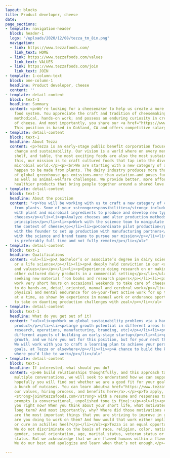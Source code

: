 ```yaml
---
layout: blocks
title: Product developer, cheese
date: 
page_sections:
- template: navigation-header
  block: header-1
  logo: "/uploads/2020/12/08/tezza_tm_8in.png"
  navigation:
  - link: https://www.tezzafoods.com/
    link_text: HOME
  - link: https://www.tezzafoods.com/values
    link_text: VALUES
  - link: https://www.tezzafoods.com/join
    link_text: JOIN
- template: 1-column-text
  block: one-column-1
  headline: Product developer, cheese
  content: ''
- template: detail-content
  block: text-1
  headline: Summary
  content: <p>We’re looking for a cheesemaker to help us create a more sustainable
    food system. You appreciate the craft and tradition of cheesemaking; love fast-paced,
    methodical, hands-on work; and possess an enduring curiosity in creating new kinds
    of cheese. And most importantly, you share our <a href="https://www.tezzafoods.com/values">values</a>.
    This position is based in Oakland, CA and offers competitive salary and equity.</p>
- template: detail-content
  block: text-1
  headline: About Tezza
  content: <p>Tezza is an early-stage public benefit corporation focused on climate
    change and sustainability. Our vision is a world where on every menu, grocery
    shelf, and table, the most exciting foods are also the most sustainable. To achieve
    this, our mission is to craft cultured foods that tap into the diversity of the
    microbial world.</p><p><br>We are starting with a new category of aged, hard cheeses—that
    happen to be made from plants. The dairy industry produces more than <a href="http://www.fao.org/3/CA2929EN/ca2929en.pdf">3%</a>
    of global greenhouse gas emissions—more than aviation—and poses further sustainability
    as well as animal-welfare challenges. We provide better, more affordable, and
    healthier products that bring people together around a shared love of food.</p>
- template: detail-content
  block: text-1
  headline: About the position
  content: "<p>You will be working with us to craft a new category of cheese made
    from plants. Some of your <strong>responsibilities</strong> include:</p><ul><li><p>Work
    with plant and microbial ingredients to produce and develop new types of aged
    cheeses</p></li><li><p>Analyze cheeses and alter production methods based on scientific
    principles</p></li><li><p>Work with the science team to manipulate microbes in
    the context of cheese</p></li><li><p>Coordinate pilot production</p></li><li><p>Work
    with the founder to set up production with manufacturing partners</p></li><li><p>Work
    with the science and brand teams to pursue our mission</p></li><li><p>This position
    is preferably full time and not fully remote</p></li></ul>"
- template: detail-content
  block: text-1
  headline: Qualifications
  content: <ul><li><p>A bachelor’s or associate’s degree in dairy science, food science,
    or a life science</p></li><li><p>A deeply held conviction in our <a href="https://www.tezzafoods.com/values">mission
    and values</a></p></li><li><p>Experience doing research on or making cheese or
    other cultured dairy products in a commercial setting</p></li></ul><ul><li><p>Comfort
    seeking new material from books and research papers</p></li><li><p>Willing to
    work very short hours on occasional weekends to take care of cheeses</p></li><li><p>Excited
    to do hands-on, detail oriented, manual and cerebral work</p></li><li><p>Significant
    physical and mental endurance for on-your-feet active work for up to 10 hours
    at a time, as shown by experience in manual work or endurance sports</p></li><li><p>Desire
    to take on daunting production challenges with zeal</p></li></ul>
- template: detail-content
  block: text-1
  headline: What do you get out of it?
  content: "<ul><li><p>Work on global sustainability problems via a hands-on, tasty
    product</p></li><li><p>Large growth potential in different areas (management,
    research, operations, manufacturing, branding, etc)</p></li><li><p>Learn about
    different aspects of building an early-stage startup</p></li><li><p>We focus on
    growth, and we hire you not for this position, but for your next three positions.
    We will work with you to craft a learning plan to achieve your personal and career
    goals, at Tezza or elsewhere</p></li><li><p>A chance to build the kind of place
    where you’d like to work</p></li></ul>"
- template: detail-content
  block: text-1
  headline: If interested, what should you do?
  content: <p>We build relationships thoughtfully, and this approach takes time. Over
    multiple conversations, we will seek to understand how we can support you, and
    hopefully you will find out whether we are a good fit for your goals or simply
    a bunch of nutcases. You can learn about<a href="https://www.tezzafoods.com/join">
    our values, hiring process, and benefits here</a>.</p><p>To apply, please email
    <strong>join@tezzafoods.com</strong> with a resume and responses to the following
    prompts (a conversational, unpolished tone is fine):</p><ol><li><p>What motivates
    you right now? When you think about your short life, what motivates you for the
    long term? And most importantly, why? Where did those motivations come from?</p></li><li><p>What
    are the most important things that you are striving to improve in yourself? What
    are you doing to work on them? And how would that work either amplify a superpower
    or cure an achilles heel?</p></li></ol><p>Tezza is an equal opportunity employer.
    We do not discriminate on the basis of race, religion, color, national origin,
    gender, sexual orientation, age, marital status, veteran status or disability
    status. But we acknowledge that we are flawed humans within a flawed society.
    We do our best and apologize and learn when that’s not enough.</p><p><br></p>

---
```

